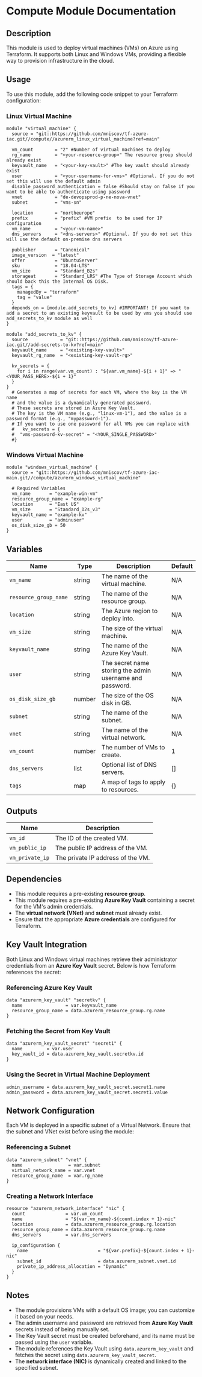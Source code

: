 # Compute Module Documentation

## Description
This module is used to deploy virtual machines (VMs) on Azure using Terraform. It supports both Linux and Windows VMs, providing a flexible way to provision infrastructure in the cloud.

## Usage
To use this module, add the following code snippet to your Terraform configuration:

### Linux Virtual Machine
```hcl
module "virtual_machine" {
  source = "git::https://github.com/mniscov/tf-azure-iac.git//compute//azurerm_linux_virtual_machine?ref=main"

  vm_count        = "2" #Number of virtual machines to deploy
  rg_name         = "<your-resource-group>" The resource group should already exist
  keyvault_name   = "<your-key-vault>" #The key vault should already exist
  user			  = "<your-username-for-vms>" #Optional. If you do not set this will use the default admin
  disable_password_authentication = false #Should stay on false if you want to be able to authenticate using password
  vnet            = "de-devopsprod-p-ne-nova-vnet"
  subnet          = "vms-sn"
  
  location        = "northeurope"
  prefix          = "prefix" #VM prefix  to be used for IP configuration
  vm_name         = "<your-vm-name>"
  dns_servers     = "<dns-servers>" #Optional. If you do not set this will use the default on-premise dns servers

  publisher       = "Canonical"
  image_version  = "latest"
  offer           = "UbuntuServer"
  sku             = "18.04-LTS"
  vm_size         = "Standard_B2s"
  storageat       = "Standard_LRS" #The Type of Storage Account which should back this the Internal OS Disk.
  tags = {
    managedBy = "terraform"
    tag = "value"	
  }
  depends_on = [module.add_secrets_to_kv] #IMPORTANT! If you want to add a secret to an existing keyvault to be used by vms you should use add_secrets_to_kv module as well
}
```

```hcl
module "add_secrets_to_kv" {
  source            = "git::https://github.com/mniscov/tf-azure-iac.git//add-secrets-to-kv?ref=main"
  keyvault_name     = "<existing-key-vault>" 
  keyvault_rg_name  = "<existing-key-vault-rg>"
  
  kv_secrets = {
    for i in range(var.vm_count) : "${var.vm_name}-${i + 1}" => "<YOUR_PASS_HERE>-${i + 1}"
  }
}
  # Generates a map of secrets for each VM, where the key is the VM name 
  # and the value is a dynamically generated password.
  # These secrets are stored in Azure Key Vault.
  # The key is the VM name (e.g., "linux-vm-1"), and the value is a password format (e.g., "mypassword-1").
  # If you want to use one password for all VMs you can replace with
  #   kv_secrets = {
  #  "vms-password-kv-secret" = "<YOUR_SINGLE_PASSWORD>"
  #}
```

### Windows Virtual Machine
```hcl
module "windows_virtual_machine" {
  source = "git::https://github.com/mniscov/tf-azure-iac-main.git//compute/azurerm_windows_virtual_machine"

  # Required Variables
  vm_name       = "example-win-vm"
  resource_group_name = "example-rg"
  location      = "East US"
  vm_size       = "Standard_D2s_v3"
  keyvault_name = "example-kv"
  user          = "adminuser"
  os_disk_size_gb = 50
}
```

## Variables
| Name                 | Type   | Description                          | Default |
|----------------------|--------|--------------------------------------|---------|
| `vm_name`           | string | The name of the virtual machine.     | N/A     |
| `resource_group_name` | string | The name of the resource group.     | N/A     |
| `location`          | string | The Azure region to deploy into.    | N/A     |
| `vm_size`           | string | The size of the virtual machine.     | N/A     |
| `keyvault_name`     | string | The name of the Azure Key Vault.     | N/A     |
| `user`              | string | The secret name storing the admin username and password. | N/A     |
| `os_disk_size_gb`   | number | The size of the OS disk in GB.       | N/A     |
| `subnet`            | string | The name of the subnet.              | N/A     |
| `vnet`              | string | The name of the virtual network.     | N/A     |
| `vm_count`          | number | The number of VMs to create.         | 1       |
| `dns_servers`       | list   | Optional list of DNS servers.        | []      |
| `tags`              | map    | A map of tags to apply to resources. | {}      |

## Outputs
| Name                | Description |
|---------------------|-------------|
| `vm_id`            | The ID of the created VM. |
| `vm_public_ip`     | The public IP address of the VM. |
| `vm_private_ip`    | The private IP address of the VM. |

## Dependencies
- This module requires a pre-existing **resource group**.
- This module requires a pre-existing **Azure Key Vault** containing a secret for the VM's admin credentials.
- The **virtual network (VNet)** and **subnet** must already exist.
- Ensure that the appropriate **Azure credentials** are configured for Terraform.

## Key Vault Integration
Both Linux and Windows virtual machines retrieve their administrator credentials from an **Azure Key Vault** secret. Below is how Terraform references the secret:

### Referencing Azure Key Vault
```hcl
data "azurerm_key_vault" "secretkv" {
  name                = var.keyvault_name
  resource_group_name = data.azurerm_resource_group.rg.name
}
```

### Fetching the Secret from Key Vault
```hcl
data "azurerm_key_vault_secret" "secret1" {
  name         = var.user
  key_vault_id = data.azurerm_key_vault.secretkv.id
}
```

### Using the Secret in Virtual Machine Deployment
```hcl
admin_username = data.azurerm_key_vault_secret.secret1.name
admin_password = data.azurerm_key_vault_secret.secret1.value
```

## Network Configuration
Each VM is deployed in a specific subnet of a Virtual Network. Ensure that the subnet and VNet exist before using the module:

### Referencing a Subnet
```hcl
data "azurerm_subnet" "vnet" {
  name                 = var.subnet
  virtual_network_name = var.vnet
  resource_group_name  = var.rg_name
}
```

### Creating a Network Interface
```hcl
resource "azurerm_network_interface" "nic" {
  count               = var.vm_count
  name                = "${var.vm_name}-${count.index + 1}-nic"
  location            = data.azurerm_resource_group.rg.location
  resource_group_name = data.azurerm_resource_group.rg.name
  dns_servers         = var.dns_servers

  ip_configuration {
    name                          = "${var.prefix}-${count.index + 1}-nic"
    subnet_id                     = data.azurerm_subnet.vnet.id
    private_ip_address_allocation = "Dynamic"
  }
}
```

## Notes
- The module provisions VMs with a default OS image; you can customize it based on your needs.
- The admin username and password are retrieved from **Azure Key Vault** secrets instead of being manually set.
- The Key Vault secret must be created beforehand, and its name must be passed using the `user` variable.
- The module references the Key Vault using `data.azurerm_key_vault` and fetches the secret using `data.azurerm_key_vault_secret`.
- The **network interface (NIC)** is dynamically created and linked to the specified subnet.

